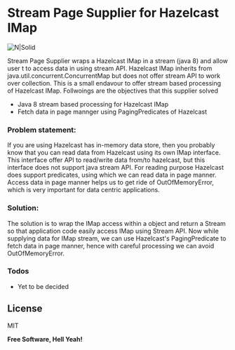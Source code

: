 # Stream Page Supplier for Hazelcast IMap

![N|Solid](https://cldup.com/dTxpPi9lDf.thumb.png)

Stream Page Supplier wraps a Hazelcast IMap in a stream (java 8) and allow user t to access data in using stream API. Hazelcast IMap inherits from java.util.concurrent.ConcurrentMap but does not offer stream API to work over collection. This is a small endavour to offer stream based processing of Hazelcast IMap. Follwoings are the objectives that this supplier solved

  - Java 8 stream based processing for Hazelcast IMap
  - Fetch data in page mannger using PagingPredicates of Hazelcast
  
### Problem statement:
If you are using Hazelcast has in-memory data store, then you probably know that you can read data from Hazelcast using its own IMap interface. This interface offer API to read/write data from/to hazelcast, but this interface does not support java stream API. For reading purpose Hazelcast does support predicates, using which we can read data in page manner. Access data in page manner helps us to get ride of OutOfMemoryError, which is very important for data centric applications.

### Solution: 
The solution is to wrap the IMap access within a object and return a Stream so that application code easily access IMap using Stream API. Now while supplying data for IMap stream, we can use Hazelcast's PagingPredicate to fetch data in page manner, hence with careful processing we can avoid OutOfMemoryError.

### Todos

 - Yet to be decided

License
----

MIT


**Free Software, Hell Yeah!**
